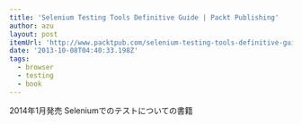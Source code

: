 ```yaml
---
title: 'Selenium Testing Tools Definitive Guide | Packt Publishing'
author: azu
layout: post
itemUrl: 'http://www.packtpub.com/selenium-testing-tools-definitive-guide/book'
date: '2013-10-08T04:40:33.198Z'
tags:
  - browser
  - testing
  - book
---
```

2014年1月発売
Seleniumでのテストについての書籍
